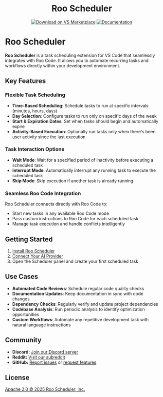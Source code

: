 <div align="center">
<h1>Roo Scheduler</h1>

<a href="https://marketplace.visualstudio.com/items?itemName=RooVeterinaryInc.roo-scheduler" target="_blank"><img src="https://img.shields.io/badge/Download%20on%20VS%20Marketplace-blue?style=for-the-badge&logo=visualstudiocode&logoColor=white" alt="Download on VS Marketplace"></a>
<a href="https://docs.rooscheduler.com" target="_blank"><img src="https://img.shields.io/badge/Documentation-6B46C1?style=for-the-badge&logo=readthedocs&logoColor=white" alt="Documentation"></a>
</div>

# Roo Scheduler

**Roo Scheduler** is a task scheduling extension for VS Code that seamlessly integrates with Roo Code. It allows you to automate recurring tasks and workflows directly within your development environment.

## Key Features

### Flexible Task Scheduling

- **Time-Based Scheduling**: Schedule tasks to run at specific intervals (minutes, hours, days)
- **Day Selection**: Configure tasks to run only on specific days of the week
- **Start & Expiration Dates**: Set when tasks should begin and automatically expire
- **Activity-Based Execution**: Optionally run tasks only when there's been user activity since the last execution

### Task Interaction Options

- **Wait Mode**: Wait for a specified period of inactivity before executing a scheduled task
- **Interrupt Mode**: Automatically interrupt any running task to execute the scheduled task
- **Skip Mode**: Skip execution if another task is already running

### Seamless Roo Code Integration

Roo Scheduler connects directly with Roo Code to:

- Start new tasks in any available Roo Code mode
- Pass custom instructions to Roo Code for each scheduled task
- Manage task execution and handle conflicts intelligently

## Getting Started

1. [Install Roo Scheduler](https://docs.rooscheduler.com/getting-started/installing)
2. [Connect Your AI Provider](https://docs.rooscheduler.com/getting-started/connecting-api-provider)
3. Open the Scheduler panel and create your first scheduled task

## Use Cases

- **Automated Code Reviews**: Schedule regular code quality checks
- **Documentation Updates**: Keep documentation in sync with code changes
- **Dependency Checks**: Regularly verify and update project dependencies
- **Codebase Analysis**: Run periodic analysis to identify optimization opportunities
- **Custom Workflows**: Automate any repetitive development task with natural language instructions

## Community

- **Discord:** [Join our Discord server](https://discord.gg/rooscheduler)
- **Reddit:** [Visit our subreddit](https://www.reddit.com/r/RooScheduler)
- **GitHub:** [Report issues](https://github.com/RooVetGit/Roo-Scheduler/issues) or [request features](https://github.com/RooVetGit/Roo-Scheduler/discussions/categories/feature-requests)

## License

[Apache 2.0 © 2025 Roo Scheduler, Inc.](./LICENSE)
